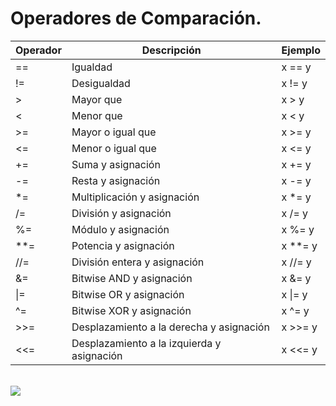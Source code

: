 # Operadores de Comparación.

| Operador | Descripción                                | Ejemplo     |
| -------- | ------------------------------------------ | ----------- |
| ==       | Igualdad                                   | x == y      |
| !=       | Desigualdad                                | x != y      |
| >        | Mayor que                                  | x > y       |
| <        | Menor que                                  | x < y       |
| >=       | Mayor o igual que                          | x >= y      |
| <=       | Menor o igual que                          | x <= y      |
| +=       | Suma y asignación                          | x += y      |
| -=       | Resta y asignación                         | x -= y      |
| \*=      | Multiplicación y asignación                | x \*= y     |
| /=       | División y asignación                      | x /= y      |
| %=       | Módulo y asignación                        | x %= y      |
| \*\*=    | Potencia y asignación                      | x \*\*= y   |
| //=      | División entera y asignación               | x //= y     |
| &=       | Bitwise AND y asignación                   | x &= y      |
| &#124;=  | Bitwise OR y asignación                    | x &#124;= y |
| ^=       | Bitwise XOR y asignación                   | x ^= y      |
| >>=      | Desplazamiento a la derecha y asignación   | x >>= y     |
| <<=      | Desplazamiento a la izquierda y asignación | x <<= y     |

<br>

<img src="https://camo.githubusercontent.com/834262e29d5c54ef1552fefea1e7a98d9d2597a1ac838db16ef29891ac7e5f6f/68747470733a2f2f71756f7465732d6769746875622d726561646d652e76657263656c2e6170702f6170693f747970653d686f72697a6f6e74616c267468656d653d7261646963616c">